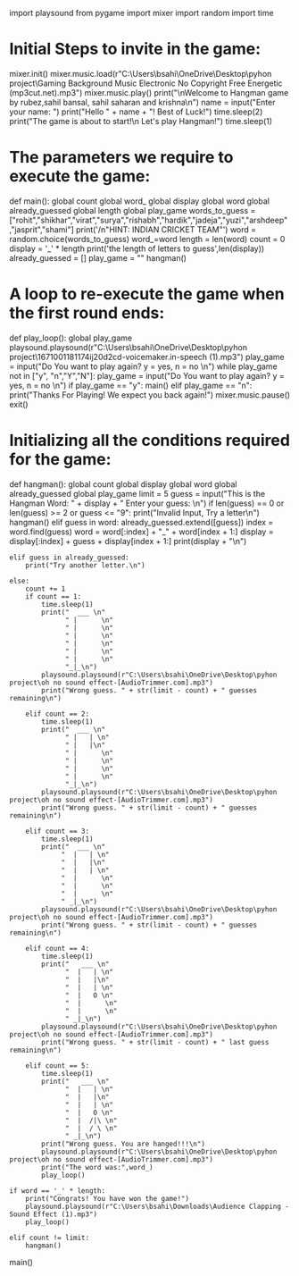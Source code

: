 import playsound
from pygame import mixer
import random
import time
# Initial Steps to invite in the game:
mixer.init()
mixer.music.load(r"C:\Users\bsahi\OneDrive\Desktop\pyhon project\Gaming Background Music Electronic No Copyright Free Energetic (mp3cut.net).mp3")
mixer.music.play()
print("\nWelcome to Hangman game by rubez,sahil bansal, sahil saharan and krishna\n")
name = input("Enter your name: ")
print("Hello " + name + "! Best of Luck!")
time.sleep(2)
print("The game is about to start!\n Let's play Hangman!")
time.sleep(1)


# The parameters we require to execute the game:
def main():
    global count
    global word_
    global display
    global word
    global already_guessed
    global length
    global play_game
    words_to_guess = ["rohit","shikhar","virat","surya","rishabh","hardik","jadeja","yuzi","arshdeep"
                   ,"jasprit","shami"]
    print('/n"HINT: INDIAN CRICKET TEAM"')
    word = random.choice(words_to_guess)
    word_=word
    length = len(word)
    count = 0
    display = '_' * length
    print('the length of letters to guess',len(display))
    already_guessed = []
    play_game = ""
    hangman()

# A loop to re-execute the game when the first round ends:

def play_loop():
    global play_game
    playsound.playsound(r"C:\Users\bsahi\OneDrive\Desktop\pyhon project\1671001181174ij20d2cd-voicemaker.in-speech (1).mp3")
    play_game = input("Do You want to play again? y = yes, n = no \n")
    while play_game not in ["y", "n","Y","N"]:
        play_game = input("Do You want to play again? y = yes, n = no \n")
    if play_game == "y":
        main()
    elif play_game == "n":
        print("Thanks For Playing! We expect you back again!")
        mixer.music.pause()
        exit()

# Initializing all the conditions required for the game:
def hangman():
    global count
    global display
    global word
    global already_guessed
    global play_game
    limit = 5
    guess = input("This is the Hangman Word: " + display + " Enter your guess: \n")
    if len(guess) == 0 or len(guess) >= 2 or guess <= "9":
        print("Invalid Input, Try a letter\n")
        hangman()
    elif guess in word:
        already_guessed.extend([guess])
        index = word.find(guess)
        word = word[:index] + "_" + word[index + 1:]
        display = display[:index] + guess + display[index + 1:]
        print(display + "\n")

    elif guess in already_guessed:
        print("Try another letter.\n")

    else:
        count += 1
        if count == 1:
            time.sleep(1)
            print("  ___ \n"
                  " |      \n"
                  " |      \n"
                  " |      \n"
                  " |      \n"
                  " |      \n"
                  " |      \n"
                  "_|_\n")
            playsound.playsound(r"C:\Users\bsahi\OneDrive\Desktop\pyhon project\oh no sound effect-[AudioTrimmer.com].mp3")
            print("Wrong guess. " + str(limit - count) + " guesses remaining\n")

        elif count == 2:
            time.sleep(1)
            print("  ___ \n"
                  " |   | \n"
                  " |   |\n"
                  " |      \n"
                  " |      \n"
                  " |      \n"
                  " |      \n"
                  "_|_\n")
            playsound.playsound(r"C:\Users\bsahi\OneDrive\Desktop\pyhon project\oh no sound effect-[AudioTrimmer.com].mp3")
            print("Wrong guess. " + str(limit - count) + " guesses remaining\n")

        elif count == 3:
            time.sleep(1)
            print("  ___ \n"
                 "  |   | \n"
                 "  |   |\n"
                 "  |   | \n"
                 "  |      \n"
                 "  |      \n"
                 "  |      \n"
                 " _|_\n")
            playsound.playsound(r"C:\Users\bsahi\OneDrive\Desktop\pyhon project\oh no sound effect-[AudioTrimmer.com].mp3")
            print("Wrong guess. " + str(limit - count) + " guesses remaining\n")

        elif count == 4:
            time.sleep(1)
            print("   ___ \n"
                  "  |   | \n"
                  "  |   |\n"
                  "  |   | \n"
                  "  |   O \n"
                  "  |      \n"
                  "  |      \n"
                  " _|_\n")
            playsound.playsound(r"C:\Users\bsahi\OneDrive\Desktop\pyhon project\oh no sound effect-[AudioTrimmer.com].mp3")
            print("Wrong guess. " + str(limit - count) + " last guess remaining\n")

        elif count == 5:
            time.sleep(1)
            print("   ___ \n"
                  "  |   | \n"
                  "  |   |\n"
                  "  |   | \n"
                  "  |   O \n"
                  "  |  /|\ \n"
                  "  |  / \ \n"
                  " _|_\n")
            print("Wrong guess. You are hanged!!!\n")
            playsound.playsound(r"C:\Users\bsahi\OneDrive\Desktop\pyhon project\oh no sound effect-[AudioTrimmer.com].mp3")
            print("The word was:",word_)
            play_loop()

    if word == '_' * length:
        print("Congrats! You have won the game!")
        playsound.playsound(r"C:\Users\bsahi\Downloads\Audience Clapping - Sound Effect (1).mp3")
        play_loop()

    elif count != limit:
        hangman()
main()

